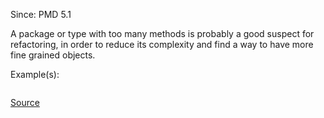 Since: PMD 5.1

A package or type with too many methods is probably a good suspect for refactoring, in order to reduce its complexity and find a way to
have more fine grained objects.

Example(s):
```

```

[Source](https://pmd.github.io/pmd-5.5.4/pmd-plsql/rules/plsql/codesize.html#TooManyMethods)
